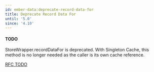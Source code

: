 ```yaml
---
id: ember-data:deprecate-record-data-for
title: Deprecate Record Data For
until: '5.0'
since: '4.10'
---
```


#### TODO

StoreWrapper.recordDataFor is deprecated. With Singleton Cache, this method is no longer needed as the caller is its own cache reference.

[RFC TODO](TODO)
